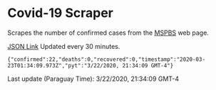 # Covid-19 Scraper

Scrapes the number of confirmed cases from the [MSPBS](https://www.mspbs.gov.py/covid-19.php) web page.

[JSON Link](https://jmayalag.github.io/covid19-scrape/cases.json)
Updated every 30 minutes.
```
{"confirmed":22,"deaths":0,"recovered":0,"timestamp":"2020-03-23T01:34:09.973Z","pyt":"3/22/2020, 21:34:09 GMT-4"}
```
Last update (Paraguay Time): 3/22/2020, 21:34:09 GMT-4
